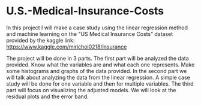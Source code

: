 # U.S.-Medical-Insurance-Costs

In this project I will make a case study using the linear regression method and machine learning on the "US
Medical Insurance Costs” dataset provided by the kaggle link: https://www.kaggle.com/mirichoi0218/insurance

The project will be done in 3 parts.
The first part will be analyzed the data provided. Know what the variables are and what each one represents.
Make some histograms and graphs of the data provided.
In the second part we will talk about analyzing the data from the linear regression. A simple case study will be
done for one variable and then for multiple variables.
The third part will focus on visualizing the adjusted models. We will look at the residual plots and the error
band.

